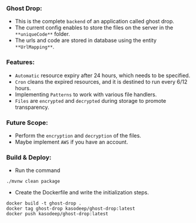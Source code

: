 ### Ghost Drop:

- This is the complete `backend` of an application called ghost drop.
- The current config enables to store the files on the server in the `**uniqueCode**` folder.
- The urls and code are stored in database using the entity `**UrlMapping**`.

### Features:

- `Automatic` resource expiry after 24 hours, which needs to be specified.
- `Cron` cleans the expired resources, and it is destined to run every 6/12 hours.
- Implementing `Patterns` to work with various file handlers.
- `Files` are `encrypted` and `decrypted` during storage to promote transparency.

### Future Scope:

- Perform the `encryption` and `decryption` of the files.
- Maybe implement `AWS` if you have an account.

### Build & Deploy:

- Run the command

```shell
./mvnw clean package
```

- Create the Dockerfile and write the initialization steps.

```shell
docker build -t ghost-drop .
docker tag ghost-drop kasodeep/ghost-drop:latest
docker push kasodeep/ghost-drop:latest
```